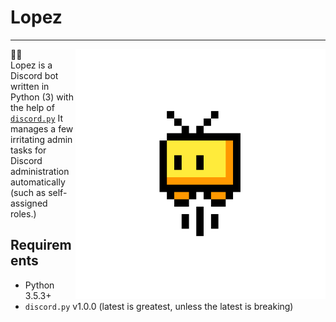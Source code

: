 <h1>Lopez</h1>
<hr>

<img src="https://raw.githubusercontent.com/BHSSFRC/lopez/master/img/lopez.png" alt="Lopez's profile picture" align="right" width="400px">

:snake::robot:<br>
Lopez is a Discord bot written in Python (3) with the help of [`discord.py`](https://github.com/Rapptz/discord.py) It manages a few irritating admin tasks for Discord administration automatically (such as self-assigned roles.)


## Requirements
* Python 3.5.3+
* `discord.py` v1.0.0 (latest is greatest, unless the latest is breaking)

